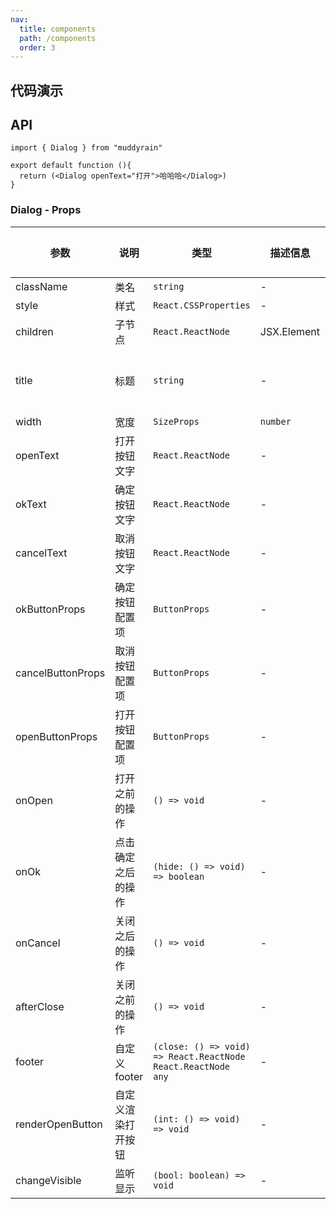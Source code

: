 ```yaml
---
nav:
  title: components
  path: /components
  order: 3
---
```


## 代码演示

<code src="./demo/demo1.tsx"></code>  


## API

``` tsx | pure
import { Dialog } from "muddyrain"

export default function (){
  return (<Dialog openText="打开">哈哈哈</Dialog>)
}
```

### Dialog - Props

| 参数         | 说明     | 类型           | 描述信息 | 默认值 |
| ------------| -------- | -----------   | ------  | ----- |
| className  | 类名  | `string`  | - | - |
| style  | 样式  | `React.CSSProperties`  | - | - |
| children  | 子节点  | `React.ReactNode` | JSX.Element  | - | - |
| title  | 标题  | `string`  | - | 弹框标题 |
| width  | 宽度  | `SizeProps` | `number`  | - | medium |
| openText  | 打开按钮文字  | `React.ReactNode`  | - | 打开 |
| okText  | 确定按钮文字  | `React.ReactNode`  | - | 确定 |
| cancelText  | 取消按钮文字  | `React.ReactNode`  | - | 取消 |
| okButtonProps  | 确定按钮配置项  | `ButtonProps`  | - | {} |
| cancelButtonProps  | 取消按钮配置项  | `ButtonProps`  | - | {} |
| openButtonProps  | 打开按钮配置项  | `ButtonProps`  | - | {} |
| onOpen  | 打开之前的操作  | `() => void`  | - | - |
| onOk  | 点击确定之后的操作  | `(hide: () => void) => boolean`  | - | - |
| onCancel  | 关闭之后的操作  | `() => void ` | - | - |
| afterClose  | 关闭之前的操作  | `() => void`  | - | - |
| footer  | 自定义footer  | `(close: () => void) => React.ReactNode  React.ReactNode  any`  | - | - |
| renderOpenButton  | 自定义渲染打开按钮  | `(int: () => void) => void`  | - | - |
| changeVisible  | 监听显示  | `(bool: boolean) => void`  | - | - |


